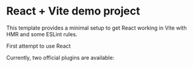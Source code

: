 # React + Vite demo project

This template provides a minimal setup to get React working in Vite with HMR and some ESLint rules.

First attempt to use React

Currently, two official plugins are available:
